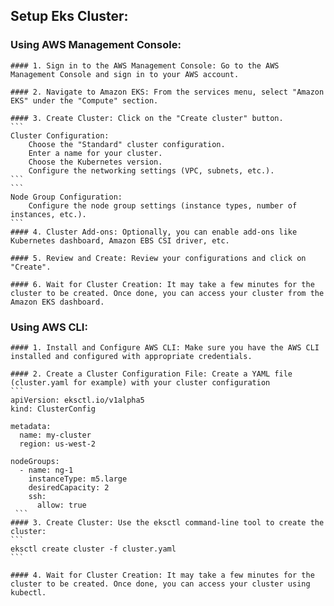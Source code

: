 ## Setup Eks Cluster: 

### Using AWS Management Console:

    #### 1. Sign in to the AWS Management Console: Go to the AWS Management Console and sign in to your AWS account.

    #### 2. Navigate to Amazon EKS: From the services menu, select "Amazon EKS" under the "Compute" section.

    #### 3. Create Cluster: Click on the "Create cluster" button.
    ```
    Cluster Configuration:
        Choose the "Standard" cluster configuration.
        Enter a name for your cluster.
        Choose the Kubernetes version.
        Configure the networking settings (VPC, subnets, etc.).
    ```
    ```
    Node Group Configuration:
        Configure the node group settings (instance types, number of instances, etc.).
    ```
    #### 4. Cluster Add-ons: Optionally, you can enable add-ons like Kubernetes dashboard, Amazon EBS CSI driver, etc.

    #### 5. Review and Create: Review your configurations and click on "Create".

    #### 6. Wait for Cluster Creation: It may take a few minutes for the cluster to be created. Once done, you can access your cluster from the Amazon EKS dashboard.


### Using AWS CLI:

    #### 1. Install and Configure AWS CLI: Make sure you have the AWS CLI installed and configured with appropriate credentials.

    #### 2. Create a Cluster Configuration File: Create a YAML file (cluster.yaml for example) with your cluster configuration
    ```
    apiVersion: eksctl.io/v1alpha5
    kind: ClusterConfig

    metadata:
      name: my-cluster
      region: us-west-2

    nodeGroups:
      - name: ng-1
        instanceType: m5.large
        desiredCapacity: 2
        ssh:
          allow: true
     ``` 
    #### 3. Create Cluster: Use the eksctl command-line tool to create the cluster:
    ```
    eksctl create cluster -f cluster.yaml
    ```

    #### 4. Wait for Cluster Creation: It may take a few minutes for the cluster to be created. Once done, you can access your cluster using kubectl.

